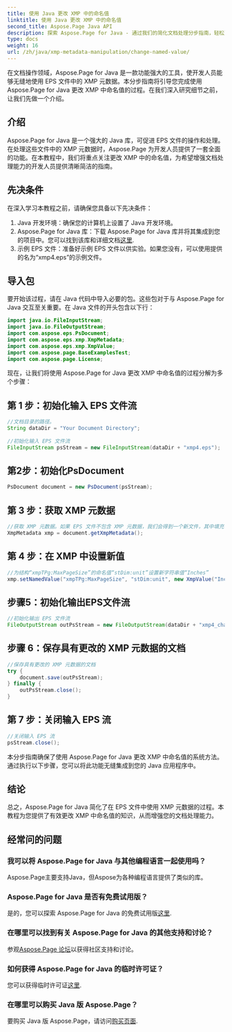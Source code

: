 ```yaml
---
title: 使用 Java 更改 XMP 中的命名值
linktitle: 使用 Java 更改 XMP 中的命名值
second_title: Aspose.Page Java API
description: 探索 Aspose.Page for Java - 通过我们的简化文档处理分步指南，轻松更改 EPS 文件中的 XMP 元数据。
type: docs
weight: 16
url: /zh/java/xmp-metadata-manipulation/change-named-value/
---
```

在文档操作领域，Aspose.Page for Java 是一款功能强大的工具，使开发人员能够无缝地使用 EPS 文件中的 XMP 元数据。本分步指南将引导您完成使用 Aspose.Page for Java 更改 XMP 中命名值的过程。在我们深入研究细节之前，让我们先做一个介绍。
## 介绍
Aspose.Page for Java 是一个强大的 Java 库，可促进 EPS 文件的操作和处理。在处理这些文件中的 XMP 元数据时，Aspose.Page 为开发人员提供了一套全面的功能。在本教程中，我们将重点关注更改 XMP 中的命名值，为希望增强文档处理能力的开发人员提供清晰简洁的指南。
## 先决条件
在深入学习本教程之前，请确保您具备以下先决条件：
1. Java 开发环境：确保您的计算机上设置了 Java 开发环境。
2.  Aspose.Page for Java 库：下载 Aspose.Page for Java 库并将其集成到您的项目中。您可以找到该库和详细文档[这里](https://reference.aspose.com/page/java/).
3. 示例 EPS 文件：准备好示例 EPS 文件以供实验。如果您没有，可以使用提供的名为“xmp4.eps”的示例文件。
## 导入包
要开始该过程，请在 Java 代码中导入必要的包。这些包对于与 Aspose.Page for Java 交互至关重要。在 Java 文件的开头包含以下行：
```java
import java.io.FileInputStream;
import java.io.FileOutputStream;
import com.aspose.eps.PsDocument;
import com.aspose.eps.xmp.XmpMetadata;
import com.aspose.eps.xmp.XmpValue;
import com.aspose.page.BaseExamplesTest;
import com.aspose.page.License;
```
现在，让我们将使用 Aspose.Page for Java 更改 XMP 中命名值的过程分解为多个步骤：
## 第 1 步：初始化输入 EPS 文件流
```java
//文档目录的路径。
String dataDir = "Your Document Directory";
        
//初始化输入 EPS 文件流
FileInputStream psStream = new FileInputStream(dataDir + "xmp4.eps");
```
## 第2步：初始化PsDocument
```java
PsDocument document = new PsDocument(psStream);
```
## 第 3 步：获取 XMP 元数据
```java
//获取 XMP 元数据。如果 EPS 文件不包含 XMP 元数据，我们会得到一个新文件，其中填充 PS 元数据注释中的值（%%Creator、%%CreateDate、%%Title 等）
XmpMetadata xmp = document.getXmpMetadata();
```
## 第 4 步：在 XMP 中设置新值
```java
//为结构“xmpTPg:MaxPageSize”的命名值“stDim:unit”设置新字符串值“Inches”
xmp.setNamedValue("xmpTPg:MaxPageSize", "stDim:unit", new XmpValue("Inches"));
```
## 步骤5：初始化输出EPS文件流
```java
//初始化输出 EPS 文件流
FileOutputStream outPsStream = new FileOutputStream(dataDir + "xmp4_changed.eps");
```
## 步骤 6：保存具有更改的 XMP 元数据的文档
```java
//保存具有更改的 XMP 元数据的文档
try {			
    document.save(outPsStream);
} finally {
    outPsStream.close();
}
```
## 第 7 步：关闭输入 EPS 流
```java
//关闭输入 EPS 流
psStream.close();
```
本分步指南确保了使用 Aspose.Page for Java 更改 XMP 中命名值的系统方法。通过执行以下步骤，您可以将此功能无缝集成到您的 Java 应用程序中。
## 结论
总之，Aspose.Page for Java 简化了在 EPS 文件中使用 XMP 元数据的过程。本教程为您提供了有效更改 XMP 中命名值的知识，从而增强您的文档处理能力。
## 经常问的问题
### 我可以将 Aspose.Page for Java 与其他编程语言一起使用吗？
Aspose.Page主要支持Java，但Aspose为各种编程语言提供了类似的库。
### Aspose.Page for Java 是否有免费试用版？
是的，您可以探索 Aspose.Page for Java 的免费试用版[这里](https://releases.aspose.com/).
### 在哪里可以找到有关 Aspose.Page for Java 的其他支持和讨论？
参观[Aspose.Page 论坛](https://forum.aspose.com/c/page/39)以获得社区支持和讨论。
### 如何获得 Aspose.Page for Java 的临时许可证？
您可以获得临时许可证[这里](https://purchase.aspose.com/temporary-license/).
### 在哪里可以购买 Java 版 Aspose.Page？
要购买 Java 版 Aspose.Page，请访问[购买页面](https://purchase.aspose.com/buy).